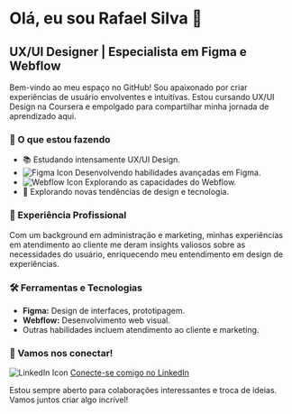# Olá, eu sou Rafael Silva 👋

## UX/UI Designer | Especialista em Figma e Webflow

Bem-vindo ao meu espaço no GitHub! Sou apaixonado por criar experiências de usuário envolventes e intuitivas. Estou cursando UX/UI Design na Coursera e empolgado para compartilhar minha jornada de aprendizado aqui.

### 🌱 O que estou fazendo
- 📚 Estudando intensamente UX/UI Design.
- ![Figma Icon](https://img.shields.io/badge/Figma-F24E1E?style=for-the-badge&logo=Figma&logoColor=white) Desenvolvendo habilidades avançadas em Figma.
- ![Webflow Icon](https://img.shields.io/badge/Webflow-4353FF?style=for-the-badge&logo=Webflow&logoColor=white) Explorando as capacidades do Webflow.
- 👀 Explorando novas tendências de design e tecnologia.

### 💼 Experiência Profissional
Com um background em administração e marketing, minhas experiências em atendimento ao cliente me deram insights valiosos sobre as necessidades do usuário, enriquecendo meu entendimento em design de experiências.

### 🛠️ Ferramentas e Tecnologias
- **Figma:** Design de interfaces, prototipagem.
- **Webflow:** Desenvolvimento web visual.
- Outras habilidades incluem atendimento ao cliente e marketing.

### 🤝 Vamos nos conectar!
![LinkedIn Icon](https://img.shields.io/badge/LinkedIn-0077B5?style=for-the-badge&logo=linkedin&logoColor=white) [Conecte-se comigo no LinkedIn](https://www.linkedin.com/in/rafael-silva-961086220)

Estou sempre aberto para colaborações interessantes e troca de ideias. Vamos juntos criar algo incrível!